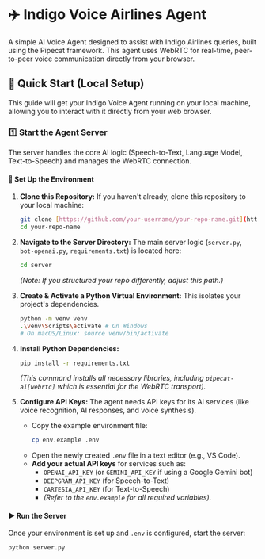 # ✈️ Indigo Voice Airlines Agent

A simple AI Voice Agent designed to assist with Indigo Airlines queries, built using the Pipecat framework. This agent uses WebRTC for real-time, peer-to-peer voice communication directly from your browser.

## 🚀 Quick Start (Local Setup)

This guide will get your Indigo Voice Agent running on your local machine, allowing you to interact with it directly from your web browser.

### 1️⃣ Start the Agent Server

The server handles the core AI logic (Speech-to-Text, Language Model, Text-to-Speech) and manages the WebRTC connection.

#### 🔧 Set Up the Environment

1.  **Clone this Repository:**
    If you haven't already, clone this repository to your local machine:
    ```bash
    git clone [https://github.com/your-username/your-repo-name.git](https://github.com/your-username/your-repo-name.git) # Replace with your actual repo URL
    cd your-repo-name
    ```

2.  **Navigate to the Server Directory:**
    The main server logic (`server.py`, `bot-openai.py`, `requirements.txt`) is located here:
    ```bash
    cd server
    ```
    *(Note: If you structured your repo differently, adjust this path.)*

3.  **Create & Activate a Python Virtual Environment:**
    This isolates your project's dependencies.
    ```bash
    python -m venv venv
    .\venv\Scripts\activate # On Windows
    # On macOS/Linux: source venv/bin/activate
    ```

4.  **Install Python Dependencies:**
    ```bash
    pip install -r requirements.txt
    ```
    *(This command installs all necessary libraries, including `pipecat-ai[webrtc]` which is essential for the WebRTC transport).*

5.  **Configure API Keys:**
    The agent needs API keys for its AI services (like voice recognition, AI responses, and voice synthesis).
    * Copy the example environment file:
        ```bash
        cp env.example .env
        ```
    * Open the newly created `.env` file in a text editor (e.g., VS Code).
    * **Add your actual API keys** for services such as:
        * `OPENAI_API_KEY` (or `GEMINI_API_KEY` if using a Google Gemini bot)
        * `DEEPGRAM_API_KEY` (for Speech-to-Text)
        * `CARTESIA_API_KEY` (for Text-to-Speech)
        * *(Refer to the `env.example` for all required variables).*

#### ▶️ Run the Server

Once your environment is set up and `.env` is configured, start the server:

```bash
python server.py